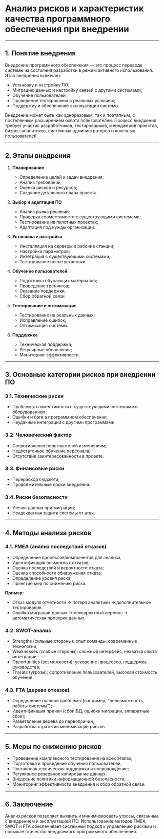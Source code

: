 ﻿# Анализ рисков и характеристик качества программного обеспечения при внедрении

---

## 1. Понятие внедрения

Внедрение программного обеспечения — это процесс перевода системы из состояния разработки в режим активного использования. Этап внедрения включает:
- Установку и настройку ПО;
- Миграцию данных и настройку связей с другими системами;
- Обучение пользователей;
- Проведение тестирования в реальных условиях;
- Поддержку и обеспечение эксплуатации системы.

Внедрение может быть как одноразовым, так и поэтапным, с постепенным расширением охвата пользователей. Процесс внедрения требует участия разработчиков, тестировщиков, менеджеров проектов, бизнес-аналитиков, системных администраторов и конечных пользователей.

---

## 2. Этапы внедрения

1. **Планирование**
   - Определение целей и задач внедрения;
   - Анализ требований;
   - Оценка рисков и ресурсов;
   - Создание детального плана проекта.

2. **Выбор и адаптация ПО**
   - Анализ рынка решений;
   - Проверка совместимости с существующими системами;
   - Тестирование на пилотных проектах;
   - Адаптация под нужды организации.

3. **Установка и настройка**
   - Инсталляция на серверы и рабочие станции;
   - Настройка параметров;
   - Интеграция с существующими системами;
   - Тестирование после установки.

4. **Обучение пользователей**
   - Подготовка обучающих материалов;
   - Проведение тренингов;
   - Оказание поддержки;
   - Сбор обратной связи.

5. **Тестирование и оптимизация**
   - Тестирование на реальных данных;
   - Исправление ошибок;
   - Оптимизация системы.

6. **Поддержка**
   - Техническая поддержка;
   - Регулярные обновления;
   - Мониторинг эффективности.

---

## 3. Основные категории рисков при внедрении ПО

### 3.1. Технические риски
- Проблемы совместимости с существующими системами и оборудованием;
- Ошибки и баги в программном обеспечении;
- Неудачные интеграции с другими программами.

### 3.2. Человеческий фактор
- Сопротивление пользователей изменениям;
- Недостаточное обучение персонала;
- Отсутствие заинтересованности в проекте.

### 3.3. Финансовые риски
- Перерасход бюджета;
- Продолжительные сроки внедрения.

### 3.4. Риски безопасности
- Утечка данных при миграции;
- Неадекватная защита системы от атак.

---

## 4. Методы анализа рисков

### 4.1. FMEA (анализ последствий отказов)
- Определение процессов/компонентов для анализа;
- Идентификация возможных отказов;
- Оценка последствий и вероятности отказа;
- Оценка способности обнаружения отказа;
- Определение уровня риска;
- Принятие мер по снижению риска.

**Пример:**  
- Отказ модуля отчетности → потеря аналитики → дополнительное тестирование.
- Ошибка миграции данных → некорректный перенос → автоматическая проверка данных.

### 4.2. SWOT-анализ
- Strengths (сильные стороны): опыт команды, современные технологии;
- Weaknesses (слабые стороны): сложный интерфейс, нехватка опыта интеграции;
- Opportunities (возможности): ускорение процессов, поддержка руководства;
- Threats (угрозы): сопротивление пользователей, высокая стоимость обучения.

### 4.3. FTA (дерево отказов)
- Определение главной проблемы (например, "невозможность работы системы");
- Идентификация причин (сбои БД, ошибки миграции, аппаратные сбои);
- Разветвление дерева до первопричин;
- Разработка стратегии минимизации рисков.

---

## 5. Меры по снижению рисков

- Проведение комплексного тестирования на всех этапах;
- Подготовка и проведение обучения пользователей;
- Постоянная техническая поддержка и сопровождение;
- Регулярное резервное копирование данных;
- Внедрение политики информационной безопасности;
- Мониторинг эффективности внедрения и сбор обратной связи.

---

## 6. Заключение

Анализ рисков позволяет выявить и минимизировать угрозы, связанные с внедрением и эксплуатацией ПО. Использование методов FMEA, SWOT и FTA обеспечивает системный подход к управлению рисками и повышает качество внедряемого программного обеспечения.
